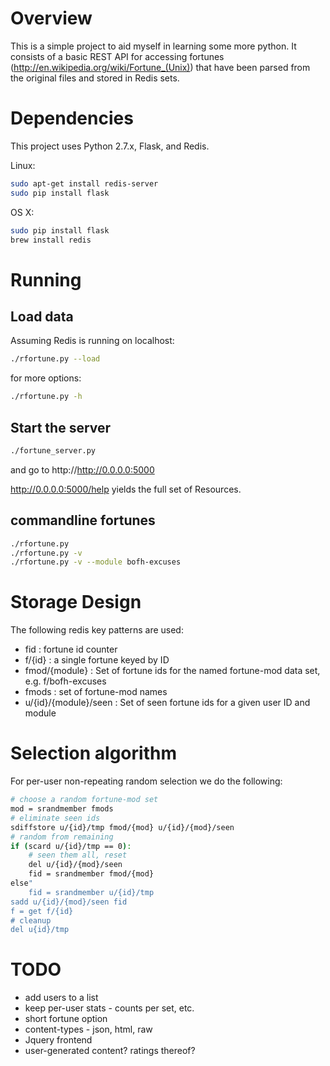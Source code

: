 # Overview

This is a simple project to aid myself in learning some more python. It consists of a basic REST API for accessing fortunes (http://en.wikipedia.org/wiki/Fortune_(Unix)) that have been parsed from the original files and stored in Redis sets.

# Dependencies

This project uses Python 2.7.x, Flask, and Redis.

Linux:

```sh
sudo apt-get install redis-server
sudo pip install flask 
```

OS X:

```sh
sudo pip install flask 
brew install redis
```

# Running

## Load data

Assuming Redis is running on localhost:

```sh
./rfortune.py --load
```

for more options:
```sh
./rfortune.py -h 
```

## Start the server

```sh
./fortune_server.py
```
and go to http://http://0.0.0.0:5000

http://0.0.0.0:5000/help yields the full set of Resources.

## commandline fortunes

```sh
./rfortune.py
./rfortune.py -v
./rfortune.py -v --module bofh-excuses
```

# Storage Design

The following redis key patterns are used:

- fid : fortune id counter
- f/{id} : a single fortune keyed by ID
- fmod/{module} : Set of fortune ids for the named fortune-mod data set, e.g. f/bofh-excuses
- fmods : set of fortune-mod names
- u/{id}/{module}/seen : Set of seen fortune ids for a given user ID and module

# Selection algorithm

For per-user non-repeating random selection we do the following:

```sh
# choose a random fortune-mod set
mod = srandmember fmods 
# eliminate seen ids
sdiffstore u/{id}/tmp fmod/{mod} u/{id}/{mod}/seen
# random from remaining
if (scard u/{id}/tmp == 0):
    # seen them all, reset
    del u/{id}/{mod}/seen
    fid = srandmember fmod/{mod}
else"
    fid = srandmember u/{id}/tmp
sadd u/{id}/{mod}/seen fid
f = get f/{id}
# cleanup
del u{id}/tmp
```

# TODO

- add users to a list
- keep per-user stats - counts per set, etc.
- short fortune option
- content-types - json, html, raw
- Jquery frontend
- user-generated content? ratings thereof?